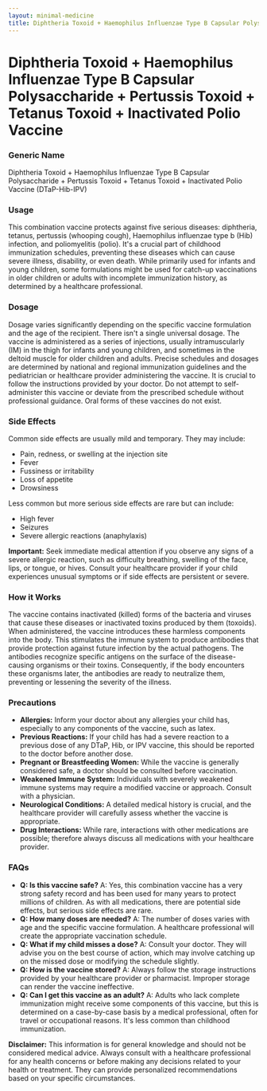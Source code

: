 ```yaml
---
layout: minimal-medicine
title: Diphtheria Toxoid + Haemophilus Influenzae Type B Capsular Polysaccharide + Pertussis Toxoid + Tetanus Toxoid + Inactivated Polio Vaccine
---
```


# Diphtheria Toxoid + Haemophilus Influenzae Type B Capsular Polysaccharide + Pertussis Toxoid + Tetanus Toxoid + Inactivated Polio Vaccine
### Generic Name
Diphtheria Toxoid + Haemophilus Influenzae Type B Capsular Polysaccharide + Pertussis Toxoid + Tetanus Toxoid + Inactivated Polio Vaccine (DTaP-Hib-IPV)


### Usage
This combination vaccine protects against five serious diseases: diphtheria, tetanus, pertussis (whooping cough), Haemophilus influenzae type b (Hib) infection, and poliomyelitis (polio).  It's a crucial part of childhood immunization schedules, preventing these diseases which can cause severe illness, disability, or even death.  While primarily used for infants and young children,  some formulations might be used for catch-up vaccinations in older children or adults with incomplete immunization history, as determined by a healthcare professional.


### Dosage
Dosage varies significantly depending on the specific vaccine formulation and the age of the recipient.  There isn't a single universal dosage.  The vaccine is administered as a series of injections, usually intramuscularly (IM) in the thigh for infants and young children, and sometimes in the deltoid muscle for older children and adults.  Precise schedules and dosages are determined by national and regional immunization guidelines and the pediatrician or healthcare provider administering the vaccine.  It is crucial to follow the instructions provided by your doctor.  Do not attempt to self-administer this vaccine or deviate from the prescribed schedule without professional guidance.  Oral forms of these vaccines do not exist.


### Side Effects
Common side effects are usually mild and temporary. They may include:

* Pain, redness, or swelling at the injection site
* Fever
* Fussiness or irritability
* Loss of appetite
* Drowsiness

Less common but more serious side effects are rare but can include:

* High fever
* Seizures
* Severe allergic reactions (anaphylaxis)

**Important:**  Seek immediate medical attention if you observe any signs of a severe allergic reaction, such as difficulty breathing, swelling of the face, lips, or tongue, or hives.  Consult your healthcare provider if your child experiences unusual symptoms or if side effects are persistent or severe.


### How it Works
The vaccine contains inactivated (killed) forms of the bacteria and viruses that cause these diseases or inactivated toxins produced by them (toxoids). When administered, the vaccine introduces these harmless components into the body.  This stimulates the immune system to produce antibodies that provide protection against future infection by the actual pathogens. The antibodies recognize specific antigens on the surface of the disease-causing organisms or their toxins. Consequently, if the body encounters these organisms later, the antibodies are ready to neutralize them, preventing or lessening the severity of the illness.


### Precautions
* **Allergies:**  Inform your doctor about any allergies your child has, especially to any components of the vaccine, such as latex.
* **Previous Reactions:** If your child has had a severe reaction to a previous dose of any DTaP, Hib, or IPV vaccine, this should be reported to the doctor before another dose.
* **Pregnant or Breastfeeding Women:** While the vaccine is generally considered safe, a doctor should be consulted before vaccination.
* **Weakened Immune System:**  Individuals with severely weakened immune systems may require a modified vaccine or approach. Consult with a physician.
* **Neurological Conditions:** A detailed medical history is crucial, and the healthcare provider will carefully assess whether the vaccine is appropriate.
* **Drug Interactions:** While rare, interactions with other medications are possible; therefore always discuss all medications with your healthcare provider.


### FAQs

* **Q: Is this vaccine safe?** A:  Yes, this combination vaccine has a very strong safety record and has been used for many years to protect millions of children.  As with all medications, there are potential side effects, but serious side effects are rare.
* **Q: How many doses are needed?** A: The number of doses varies with age and the specific vaccine formulation. A healthcare professional will create the appropriate vaccination schedule.
* **Q: What if my child misses a dose?** A: Consult your doctor. They will advise you on the best course of action, which may involve catching up on the missed dose or modifying the schedule slightly.
* **Q: How is the vaccine stored?** A:  Always follow the storage instructions provided by your healthcare provider or pharmacist.  Improper storage can render the vaccine ineffective.
* **Q:  Can I get this vaccine as an adult?** A:  Adults who lack complete immunization might receive some components of this vaccine, but this is determined on a case-by-case basis by a medical professional, often for travel or occupational reasons.  It's less common than childhood immunization.


**Disclaimer:** This information is for general knowledge and should not be considered medical advice. Always consult with a healthcare professional for any health concerns or before making any decisions related to your health or treatment.  They can provide personalized recommendations based on your specific circumstances.
